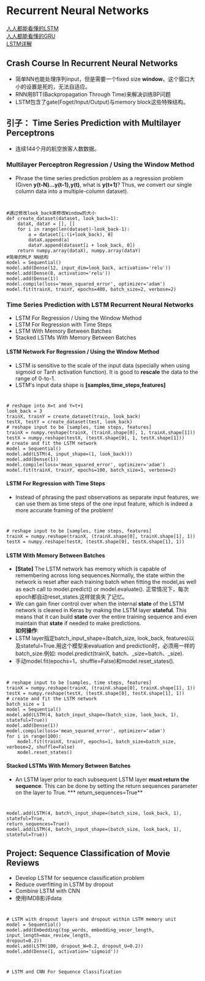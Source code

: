 # Recurrent Neural Networks
[人人都能看懂的LSTM](https://zhuanlan.zhihu.com/p/32085405)  
[人人都能看懂的GRU](https://zhuanlan.zhihu.com/p/32481747)  
[LSTM详解](http://colah.github.io/posts/2015-08-Understanding-LSTMs/)  

## Crash Course In Recurrent Neural Networks
* 简单NN也能处理序列input，但是需要一个fixed size **window**。这个窗口大小的设置是死的，无法自适应。
* RNN用BTT(Backpropagation Through Time)来解决训练BP问题
* LSTM包含了gate(Foget/Input/Output)与memory block这些特殊结构。

## 引子： Time Series Prediction with Multilayer Perceptrons
* 连续144个月的航空旅客人数数据。  


### Multilayer Perceptron Regression / Using the Window Method
* Phrase the time series prediction problem as a regression problem (Given **y(t-N)...y(t-1),y(t)**, what is **y(t+1)**? Thus, we convert our single column data into a multiple-column dataset).

#	
	#通过修改look_back来修改Window的大小
	def create_dataset(dataset, look_back=1):
		dataX, dataY = [], []
		for i in range(len(dataset)-look_back-1):
			a = dataset[i:(i+look_back), 0]
			dataX.append(a)
			dataY.append(dataset[i + look_back, 0])
		return numpy.array(dataX), numpy.array(dataY)
	#简单的MLP NN结构
	model = Sequential()
	model.add(Dense(12, input_dim=look_back, activation='relu'))
	model.add(Dense(8, activation='relu'))
	model.add(Dense(1))
	model.compile(loss='mean_squared_error', optimizer='adam')
	model.fit(trainX, trainY, epochs=400, batch_size=2, verbose=2)

### Time Series Prediction with LSTM Recurrent Neural Networks
* LSTM For Regression / Using the Window Method
* LSTM For Regression with Time Steps
* LSTM With Memory Between Batches
* Stacked LSTMs With Memory Between Batches

#### LSTM Network For Regression / Using the Window Method
* LSTM is sensitive to the scale of the input data (specially when using sigmoid or Tanh activation function). It is good to **rescale** the data to the range of 0-to-1.
* LSTM's input data shape is  **[samples,time\_steps,features]**

#	
	# reshape into X=t and Y=t+1
	look_back = 3
	trainX, trainY = create_dataset(train, look_back)
	testX, testY = create_dataset(test, look_back)
	# reshape input to be [samples, time steps, features]
	trainX = numpy.reshape(trainX, (trainX.shape[0], 1, trainX.shape[1]))
	testX = numpy.reshape(testX, (testX.shape[0], 1, testX.shape[1]))
	# create and fit the LSTM network
	model = Sequential()
	model.add(LSTM(4, input_shape=(1, look_back)))
	model.add(Dense(1))
	model.compile(loss='mean_squared_error', optimizer='adam')
	model.fit(trainX, trainY, epochs=100, batch_size=1, verbose=2)

#### LSTM For Regression with Time Steps
* Instead of phrasing the past observations as separate input features, we can use them as
time steps of the one input feature, which is indeed a more accurate framing of the problem!
#
	# reshape input to be [samples, time steps, features]
	trainX = numpy.reshape(trainX, (trainX.shape[0], trainX.shape[1], 1))
	testX = numpy.reshape(testX, (testX.shape[0], testX.shape[1], 1))

#### LSTM With Memory Between Batches
* **[State]** The LSTM network has memory which is capable of remembering across long sequences.Normally, the state within the network is reset after each training batch when fitting the model,as well as each call to model.predict() or model.evaluate(). 正常情况下，每次epoch都自动reset\_states.这样就丧失了记忆。 
* We can gain finer control over when the internal **state** of the LSTM network is cleared in Keras by making the LSTM layer **stateful**. This means that it can build **state** over the entire training sequence and even maintain
that **state** if needed to make predictions.  
**如何操作**:
* LSTM layer指定batch_input_shape=(batch\_size, look\_back, features)以及stateful=True.用这个模型来evaluation and prediction时，必须用一样的batch\_size.例如: model.predict(trainX, batch、_size=batch、_size).
* 手动model.fit(epochs=1，shuffle=False)和model.reset_states().
#
	# reshape input to be [samples, time steps, features]
	trainX = numpy.reshape(trainX, (trainX.shape[0], trainX.shape[1], 1))
	testX = numpy.reshape(testX, (testX.shape[0], testX.shape[1], 1))
	# create and fit the LSTM network
	batch_size = 1
	model = Sequential()
	model.add(LSTM(4, batch_input_shape=(batch_size, look_back, 1), stateful=True))
	model.add(Dense(1))
	model.compile(loss='mean_squared_error', optimizer='adam')
	for i in range(100):
		model.fit(trainX, trainY, epochs=1, batch_size=batch_size, verbose=2, shuffle=False)
		model.reset_states()

#### Stacked LSTMs With Memory Between Batches
* An LSTM layer prior to each subsequent LSTM layer **must return the sequence**. This can be done by setting the return sequences parameter on the layer to True.
*** return_sequences=True**
#
	model.add(LSTM(4, batch\_input_shape=(batch_size, look_back, 1), stateful=True,
	return_sequences=True))
	model.add(LSTM(4, batch\_input_shape=(batch_size, look_back, 1), stateful=True))


## Project: Sequence Classification of Movie Reviews
* Develop LSTM for sequence classification problem
* Reduce overfitting in LSTM by dropout
* Combine LSTM with CNN
* 使用IMDB影评data

#
	# LSTM with dropout layers and dropout within LSTM memory unit
	model = Sequential()
	model.add(Embedding(top_words, embedding_vecor_length, input_length=max_review_length,
	dropout=0.2))
	model.add(LSTM(100, dropout_W=0.2, dropout_U=0.2))
	model.add(Dense(1, activation='sigmoid'))

#
	# LSTM and CNN For Sequence Classification